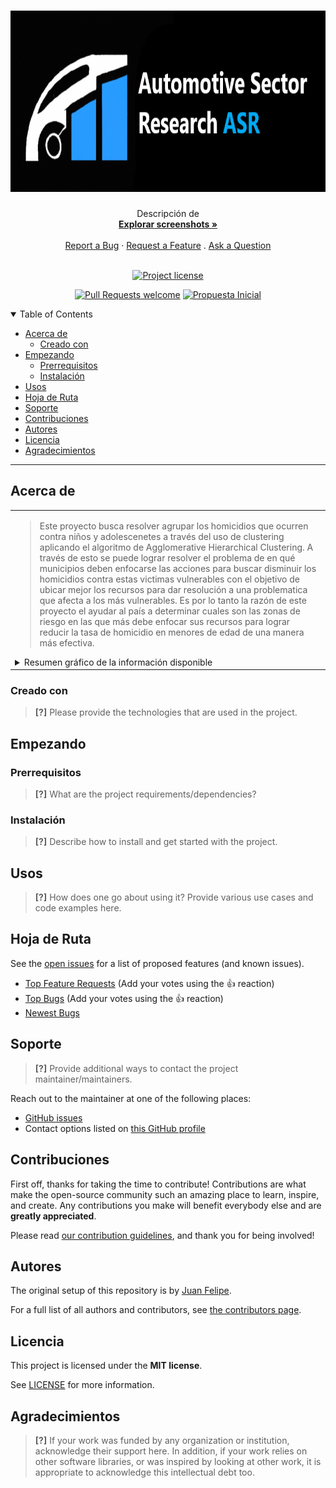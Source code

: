 <h1 align="center">
  <a href="https://github.com/jmanjarresm/Proyecto_Final_Aprend_Sup_g17">
    <!-- Please provide path to your logo here -->
    <img src="docs/images/logo.png" alt="Logo" width="720" height="290">
  </a>
</h1>

<div align="center">
  Descripción de
  <br />
  <a href="#about"><strong>Explorar screenshots »</strong></a>
  <br />
  <br />
  <a href="https://github.com/jmanjarresm/Proyecto_Final_Aprend_Sup_g17/issues/new?assignees=&labels=bug&template=01_BUG_REPORT.md&title=bug%3A+">Report a Bug</a>
  ·
  <a href="https://github.com/jmanjarresm/Proyecto_Final_Aprend_Sup_g17/issues/new?assignees=&labels=enhancement&template=02_FEATURE_REQUEST.md&title=feat%3A+">Request a Feature</a>
  .
  <a href="https://github.com/jmanjarresm/Proyecto_Final_Aprend_Sup_g17/issues/new?assignees=&labels=question&template=04_SUPPORT_QUESTION.md&title=support%3A+">Ask a Question</a>
</div>

<div align="center">
<br />

[![Project license](https://img.shields.io/github/license/jmanjarresm/Proyecto_Final_Aprend_Sup_g17.svg?style=flat-square)](LICENSE)

[![Pull Requests welcome](https://img.shields.io/badge/PRs-welcome-ff69b4.svg?style=flat-square)](https://github.com/jmanjarresm/Proyecto_Final_Aprend_Sup_g17/issues?q=is%3Aissue+is%3Aopen+label%3A%22help+wanted%22)
[![Propuesta Inicial](https://img.shields.io/badge/Propuesta-Inicial-green)](https://github.com/jmanjarresm)

</div>

<details open="open">
<summary>Table of Contents</summary>

- [Acerca de](#acerca-de)
  - [Creado con](#creado-con)
- [Empezando](#empezando)
  - [Prerrequisitos](#prerrequisitos)
  - [Instalación](#instalación)
- [Usos](#usos)
- [Hoja de Ruta](#hoja-de-ruta)
- [Soporte](#soporte)
- [Contribuciones](#contribuciones)
- [Autores](#autores)
- [Licencia](#licencia)
- [Agradecimientos](#agradecimientos)

</details>

---

## Acerca de

<table><tr><td>

> Este proyecto busca resolver agrupar los homicidios que ocurren contra niños y adolescenetes a través del uso de clustering aplicando el algoritmo de Agglomerative Hierarchical Clustering.
> A través de esto se puede lograr resolver el problema de en qué municipios deben enfocarse las acciones para buscar disminuir los homicidios contra estas victimas vulnerables con el objetivo de ubicar mejor los recursos para dar resolución a una problematica que afecta a los más vulnerables. 
> Es por lo tanto la razón de este proyecto el ayudar al país a determinar cuales son las zonas de riesgo en las que más debe enfocar sus recursos para lograr reducir la tasa de homicidio en menores de edad de una manera más efectiva.

<details>
<summary>Resumen gráfico de la información disponible</summary>
<br>

|                               Historico Número de Homicidios                               |                               Relación Domicilios por Grupo de Edad                              |
| :-------------------------------------------------------------------: | :--------------------------------------------------------------------: |
| <img src="docs/images/Total de Homicidios a lo largo del Tiempo.png" title="Historico Número de Homicidios" width="100%"> | <img src="docs/images/Distribución del Número de Homicidios por Grupo de Edad.png" title="Relación Domicilios por Grupo de Edad" width="100%"> |

</details>

</td></tr></table>

### Creado con

> **[?]**
> Please provide the technologies that are used in the project.

## Empezando

### Prerrequisitos

> **[?]**
> What are the project requirements/dependencies?

### Instalación

> **[?]**
> Describe how to install and get started with the project.

## Usos

> **[?]**
> How does one go about using it?
> Provide various use cases and code examples here.

## Hoja de Ruta

See the [open issues](https://github.com/jmanjarresm/Proyecto_Final_Aprend_Sup_g17/issues) for a list of proposed features (and known issues).

- [Top Feature Requests](https://github.com/jmanjarresm/Proyecto_Final_Aprend_Sup_g17/issues?q=label%3Aenhancement+is%3Aopen+sort%3Areactions-%2B1-desc) (Add your votes using the 👍 reaction)
- [Top Bugs](https://github.com/jmanjarresm/Proyecto_Final_Aprend_Sup_g17/issues?q=is%3Aissue+is%3Aopen+label%3Abug+sort%3Areactions-%2B1-desc) (Add your votes using the 👍 reaction)
- [Newest Bugs](https://github.com/jmanjarresm/Proyecto_Final_Aprend_Sup_g17/issues?q=is%3Aopen+is%3Aissue+label%3Abug)

## Soporte

> **[?]**
> Provide additional ways to contact the project maintainer/maintainers.

Reach out to the maintainer at one of the following places:

- [GitHub issues](https://github.com/jmanjarresm/Proyecto_Final_Aprend_Sup_g17/issues/new?assignees=&labels=question&template=04_SUPPORT_QUESTION.md&title=support%3A+)
- Contact options listed on [this GitHub profile](https://github.com/jmanjarresm)


## Contribuciones

First off, thanks for taking the time to contribute! Contributions are what make the open-source community such an amazing place to learn, inspire, and create. Any contributions you make will benefit everybody else and are **greatly appreciated**.


Please read [our contribution guidelines](docs/CONTRIBUTING.md), and thank you for being involved!

## Autores

The original setup of this repository is by [Juan Felipe](https://github.com/jmanjarresm).

For a full list of all authors and contributors, see [the contributors page](https://github.com/jmanjarresm/Proyecto_Final_Aprend_Sup_g17/contributors).


## Licencia

This project is licensed under the **MIT license**.

See [LICENSE](LICENSE) for more information.

## Agradecimientos

> **[?]**
> If your work was funded by any organization or institution, acknowledge their support here.
> In addition, if your work relies on other software libraries, or was inspired by looking at other work, it is appropriate to acknowledge this intellectual debt too.
